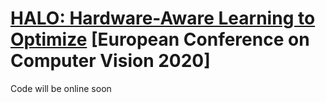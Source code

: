 # [HALO: Hardware-Aware Learning to Optimize](https://github.com/RICE-EIC/HALO/blob/master/2020ECCV_HALO_Camera_Ready.pdf) [European Conference on Computer Vision 2020]
Code will be online soon
